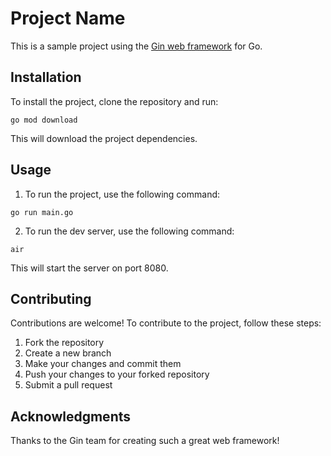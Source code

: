 # Project Name

This is a sample project using the [Gin web framework](https://gin-gonic.com/) for Go.

## Installation

To install the project, clone the repository and run:

```
go mod download
```

This will download the project dependencies.

## Usage

1. To run the project, use the following command:

```
go run main.go
```

2. To run the dev server, use the following command:

```
air
```

This will start the server on port 8080.

## Contributing

Contributions are welcome! To contribute to the project, follow these steps:

1. Fork the repository
2. Create a new branch
3. Make your changes and commit them
4. Push your changes to your forked repository
5. Submit a pull request

## Acknowledgments

Thanks to the Gin team for creating such a great web framework!
